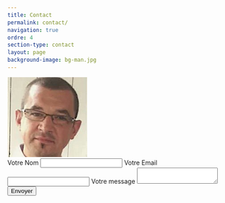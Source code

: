 ```yaml
---
title: Contact
permalink: contact/
navigation: true
ordre: 4
section-type: contact
layout: page
background-image: bg-man.jpg
---
```


<img class="intro-author" src="/img/author.png" alt="moi">

<br>

<form action="https://formspree.io/chotardconseil@cccohesion.com" method="POST">
    <label for="name">Votre Nom</label>
    <input type="text" name="nom">
    <label for="email">Votre Email</label>
    <input type="email" name="email">
    <label for="texte">Votre message</label>
    <textarea name="texte"></textarea>
    <button type="submit">Envoyer</button>
</form>